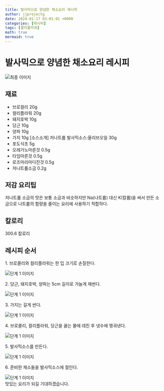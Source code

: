 ```yaml
---
title: 발사믹으로 양념한 채소요리 레시피
author: jjprojectg
date: 2024-01-17 03:01:01 +0000
categories: [레시피]
tags: [콜리플라워]
math: true
mermaid: true
---
```

<meta name="og:type" content="website"/>
<meta charset="UTF-8"/>
<div class="header">
  <h1>발사믹으로 양념한 채소요리 레시피</h1>
</div>

<div class="container my-4">
  <div class="row">
    <div class="col-12 col-md-6">
      <div class="recipe-image">
        <img src="http://www.foodsafetykorea.go.kr/uploadimg/20141117/20141117053412_1416213252650.jpg" class="step-image" alt="최종 이미지"/>
      </div>
    </div>
    <div class="col-12 col-md-6">
      <div class="ingredients">
        <h2>재료</h2>
        <ul class="card">
          <li> 브로컬리 20g </li>
          <li>  컬리플라워 20g </li>
          <li>  돼지호박 10g </li>
          <li>  당근 10g </li>
          <li>  양파 10g </li>
          <li>  가지 10g [소스소개] 저나트륨 발사믹소스:올리브오일 30g </li>
          <li>  포도식초 5g </li>
          <li>  오레가노마른것 0.5g </li>
          <li>  타임마른것 0.5g </li>
          <li>  로즈마리마다진것 0.5g </li>
          <li>  저나트륨소금 0.2g </li>
</ul>
      </div>
    </div>
    <div class="col-12 col-md-6">
      <div class="ingredients">
        <h2>저감 요리팁</h2>
        <div class="card"> 
          <p>
            저나트륨 소금의 맛은 보통 소금과 비슷하지만 Na(나트륨) 대신 K(칼륨)을 써서 만든 소금으로 나트륨의 함량을 줄이는 요리에 사용하기 적합하다.
          </p>
        </div>
      </div>
      <div class="ingredients">
        <h2>칼로리</h2>
        <div class="card"> 
          <p>
            300.6 칼로리
          </p>
        </div>
      </div>
    </div>
  </div>

  <h2 class="my-4">레시피 순서</h2>
  <div class="card recipe-card">
    <div class="card-body recipe-step">
      <p class="card-text step-description">1. 브로콜리와 컬리플라워는 한 입 크기로 손질한다.</p>
      <img src="http://www.foodsafetykorea.go.kr/uploadimg/cook/815-1.jpg" alt="단계 1 이미지" class="step-image"/>
    </div>
  </div>
  <div class="card recipe-card">
    <div class="card-body recipe-step">
      <p class="card-text step-description">2. 당근, 돼지호박, 양파는 5cm 길이로 가늘게 채썬다.</p>
      <img src="http://www.foodsafetykorea.go.kr/uploadimg/cook/815-2.jpg" alt="단계 1 이미지" class="step-image"/>
    </div>
  </div>
  <div class="card recipe-card">
    <div class="card-body recipe-step">
      <p class="card-text step-description">3. 가지는 길게 썬다.</p>
      <img src="http://www.foodsafetykorea.go.kr/uploadimg/cook/815-3.jpg" alt="단계 1 이미지" class="step-image"/>
    </div>
  </div>
  <div class="card recipe-card">
    <div class="card-body recipe-step">
      <p class="card-text step-description">4. 브로콜리, 컬리플라워, 당근을 끓는 물에 데친 후 냉수에 헹궈낸다.</p>
      <img src="http://www.foodsafetykorea.go.kr/uploadimg/cook/815-4.jpg" alt="단계 1 이미지" class="step-image"/>
    </div>
  </div>
  <div class="card recipe-card">
    <div class="card-body recipe-step">
      <p class="card-text step-description">5. 발사믹소스를 만든다.</p>
      <img src="http://www.foodsafetykorea.go.kr/uploadimg/cook/815-5.jpg" alt="단계 1 이미지" class="step-image"/>
    </div>
  </div>
  <div class="card recipe-card">
    <div class="card-body recipe-step">
      <p class="card-text step-description">6. 준비한 채소들을 발사믹소스에 절인다.</p>
      <img src="http://www.foodsafetykorea.go.kr/uploadimg/cook/815-6.jpg" alt="단계 1 이미지" class="step-image"/>
    </div>
  </div>

</div>
맛있는 요리가 되길 기대하겠습니다.
